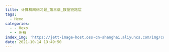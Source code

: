 ```yaml
---
title: 计算机网络习题_第三章_数据链路层
tags:
  - Hexo
categories:
  - - Hexo
  - - 所有
index_img: 'https://jett-image-host.oss-cn-shanghai.aliyuncs.com/img/computer-networking.png'
date: 2021-10-14 13:49:50
---
```

